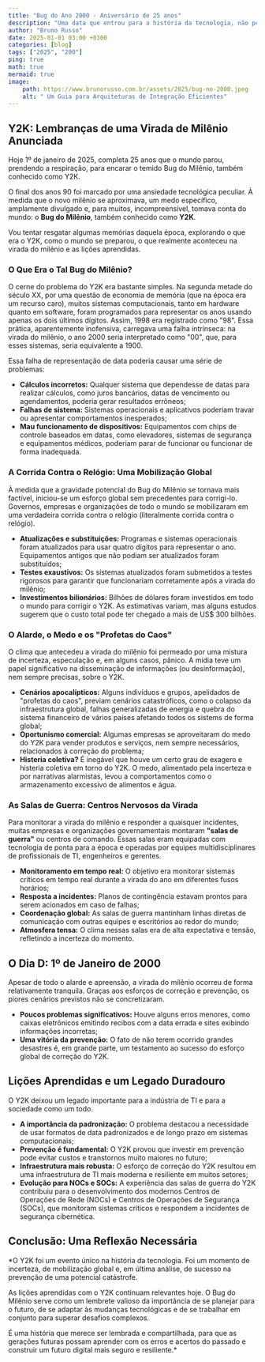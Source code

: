 ```yaml
---
title: "Bug do Ano 2000 - Aniversário de 25 anos"
description: "Uma data que entrou para a história da tecnologia, não pelo caos que prometia, mas pela mobilização global que o evitou"
author: "Bruno Russo"
date: 2025-01-01 03:00 +0300
categories: [blog]
tags: ["2025", "200"]
ping: true
math: true
mermaid: true
image: 
    path: https://www.brunorusso.com.br/assets/2025/bug-no-2000.jpeg
    alt: " Um Guia para Arquiteturas de Integração Eficientes"
---
```



## Y2K: Lembranças de uma Virada de Milênio Anunciada

Hoje 1º de janeiro de 2025, completa 25 anos que o mundo parou, prendendo a respiração, para encarar o temido Bug do Milênio, também conhecido como Y2K. 

O final dos anos 90 foi marcado por uma ansiedade tecnológica peculiar. À medida que o novo milênio se aproximava, um medo específico, amplamente divulgado e, para muitos, incompreensível, tomava conta do mundo: o **Bug do Milênio**, também conhecido como **Y2K**. 

Vou tentar resgatar algumas memórias daquela época, explorando o que era o Y2K, como o mundo se preparou, o que realmente aconteceu na virada do milênio e as lições aprendidas.


### **O Que Era o Tal Bug do Milênio?**

O cerne do problema do Y2K era bastante simples. Na segunda metade do século XX, por uma questão de economia de memória (que na época era um recurso caro), muitos sistemas computacionais, tanto em hardware quanto em software, foram programados para representar os anos usando apenas os dois últimos dígitos. Assim, 1998 era registrado como "98". Essa prática, aparentemente inofensiva, carregava uma falha intrínseca: na virada do milênio, o ano 2000 seria interpretado como "00", que, para esses sistemas, seria equivalente a 1900.

Essa falha de representação de data poderia causar uma série de problemas:

*   **Cálculos incorretos:** Qualquer sistema que dependesse de datas para realizar cálculos, como juros bancários, datas de vencimento ou agendamentos, poderia gerar resultados errôneos;
*   **Falhas de sistema:** Sistemas operacionais e aplicativos poderiam travar ou apresentar comportamentos inesperados;
*   **Mau funcionamento de dispositivos:** Equipamentos com chips de controle baseados em datas, como elevadores, sistemas de segurança e equipamentos médicos, poderiam parar de funcionar ou funcionar de forma inadequada.


### **A Corrida Contra o Relógio: Uma Mobilização Global**

À medida que a gravidade potencial do Bug do Milênio se tornava mais factível, iniciou-se um esforço global sem precedentes para corrigi-lo. Governos, empresas e organizações de todo o mundo se mobilizaram em uma verdadeira corrida contra o relógio (literalmente corrida contra o relógio).

*   **Atualizações e substituições:** Programas e sistemas operacionais foram atualizados para usar quatro dígitos para representar o ano. Equipamentos antigos que não podiam ser atualizados foram substituídos;
*   **Testes exaustivos:** Os sistemas atualizados foram submetidos a testes rigorosos para garantir que funcionariam corretamente após a virada do milênio;
*   **Investimentos bilionários:** Bilhões de dólares foram investidos em todo o mundo para corrigir o Y2K. As estimativas variam, mas alguns estudos sugerem que o custo total pode ter chegado a mais de US$ 300 bilhões.


### **O Alarde, o Medo e os "Profetas do Caos"**

O clima que antecedeu a virada do milênio foi permeado por uma mistura de incerteza, especulação e, em alguns casos, pânico. A mídia teve um papel significativo na disseminação de informações (ou desinformação), nem sempre precisas, sobre o Y2K.

*   **Cenários apocalípticos:** Alguns indivíduos e grupos, apelidados de "profetas do caos", previam cenários catastróficos, como o colapso da infraestrutura global, falhas generalizadas de energia e quebra do sistema financeiro de vários países afetando todos os sistems de forma global;
*   **Oportunismo comercial:** Algumas empresas se aproveitaram do medo do Y2K para vender produtos e serviços, nem sempre necessários, relacionados à correção do problema;
*   **Histeria coletiva?** É inegável que houve um certo grau de exagero e histeria coletiva em torno do Y2K. O medo, alimentado pela incerteza e por narrativas alarmistas, levou a comportamentos como o armazenamento excessivo de alimentos e água.


### **As Salas de Guerra: Centros Nervosos da Virada**

Para monitorar a virada do milênio e responder a quaisquer incidentes, muitas empresas e organizações governamentais montaram **"salas de guerra"** ou centros de comando. Essas salas eram equipadas com tecnologia de ponta para a época e operadas por equipes multidisciplinares de profissionais de TI, engenheiros e gerentes.

*   **Monitoramento em tempo real:** O objetivo era monitorar sistemas críticos em tempo real durante a virada do ano em diferentes fusos horários;
*   **Resposta a incidentes:** Planos de contingência estavam prontos para serem acionados em caso de falhas;
*   **Coordenação global:** As salas de guerra mantinham linhas diretas de comunicação com outras equipes e escritórios ao redor do mundo;
*   **Atmosfera tensa:** O clima nessas salas era de alta expectativa e tensão, refletindo a incerteza do momento.


## **O Dia D: 1º de Janeiro de 2000**

Apesar de todo o alarde e apreensão, a virada do milênio ocorreu de forma relativamente tranquila. Graças aos esforços de correção e prevenção, os piores cenários previstos não se concretizaram.

*   **Poucos problemas significativos:** Houve alguns erros menores, como caixas eletrônicos emitindo recibos com a data errada e sites exibindo informações incorretas;
*   **Uma vitória da prevenção:** O fato de não terem ocorrido grandes desastres é, em grande parte, um testamento ao sucesso do esforço global de correção do Y2K.


## **Lições Aprendidas e um Legado Duradouro**

O Y2K deixou um legado importante para a indústria de TI e para a sociedade como um todo.

*   **A importância da padronização:** O problema destacou a necessidade de usar formatos de data padronizados e de longo prazo em sistemas computacionais;
*   **Prevenção é fundamental:** O Y2K provou que investir em prevenção pode evitar custos e transtornos muito maiores no futuro;
*   **Infraestrutura mais robusta:** O esforço de correção do Y2K resultou em uma infraestrutura de TI mais moderna e resiliente em muitos setores;
*   **Evolução para NOCs e SOCs:** A experiência das salas de guerra do Y2K contribuiu para o desenvolvimento dos modernos Centros de Operações de Rede (NOCs) e Centros de Operações de Segurança (SOCs), que monitoram sistemas críticos e respondem a incidentes de segurança cibernética.


## **Conclusão: Uma Reflexão Necessária**

*O Y2K foi um evento único na história da tecnologia. Foi um momento de incerteza, de mobilização global e, em última análise, de sucesso na prevenção de uma potencial catástrofe.

As lições aprendidas com o Y2K continuam relevantes hoje. O Bug do Milênio serve como um lembrete valioso da importância de se planejar para o futuro, de se adaptar às mudanças tecnológicas e de se trabalhar em conjunto para superar desafios complexos. 

É uma história que merece ser lembrada e compartilhada, para que as gerações futuras possam aprender com os erros e acertos do passado e construir um futuro digital mais seguro e resiliente.*
